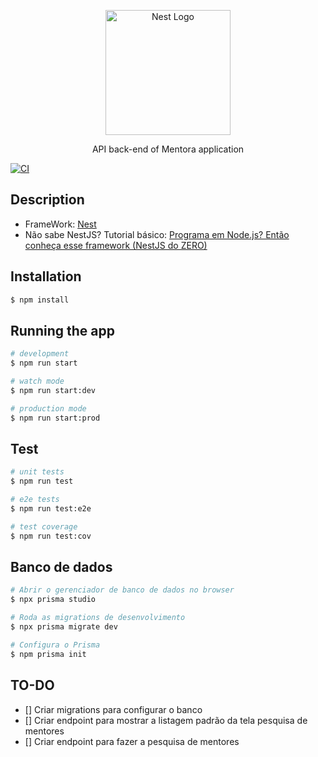 <p align="center">
  <a href="http://nestjs.com/" target="blank"><img src="https://nestjs.com/img/logo-small.svg" width="200" alt="Nest Logo" /></a>
</p>

 <p align="center">API back-end of Mentora application</p>
<p align="center">

[![CI](https://github.com/MentoraBr/mentora-api/actions/workflows/ci.yml/badge.svg)](https://github.com/MentoraBr/mentora-api/actions/workflows/ci.yml)

## Description

- FrameWork: [Nest](https://github.com/nestjs/nest)
- Não sabe NestJS? Tutorial básico: [Programa em Node.js? Então conheça esse framework (NestJS do ZERO)](https://www.youtube.com/watch?v=TRa55WbWnvQ)
## Installation

```bash
$ npm install
```

## Running the app

```bash
# development
$ npm run start

# watch mode
$ npm run start:dev

# production mode
$ npm run start:prod
```

## Test

```bash
# unit tests
$ npm run test

# e2e tests
$ npm run test:e2e

# test coverage
$ npm run test:cov
```

## Banco de dados

```bash
# Abrir o gerenciador de banco de dados no browser
$ npx prisma studio

# Roda as migrations de desenvolvimento
$ npx prisma migrate dev

# Configura o Prisma
$ npm prisma init
```
## TO-DO

- [] Criar migrations para configurar o banco
- [] Criar endpoint para mostrar a listagem padrão da tela pesquisa de mentores
- [] Criar endpoint para fazer a pesquisa de mentores